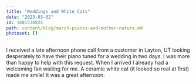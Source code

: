 ```yaml
---
title: "Weddings and White Cats"
date: "2023-03-02"
id: 1681530824
path: content/blog/march-pianos-and-mother-nature.md
photoset: []
---
```

I received a late afternoon phone call from a customer in Layton, UT looking desperately to have their piano tuned for a wedding in two days. I was more than happy to help with this request. When I arrived I already had a welcoming fan waiting for me. A ceramic white cat (it looked so real at first) made me smile! It was a great afternoon. 